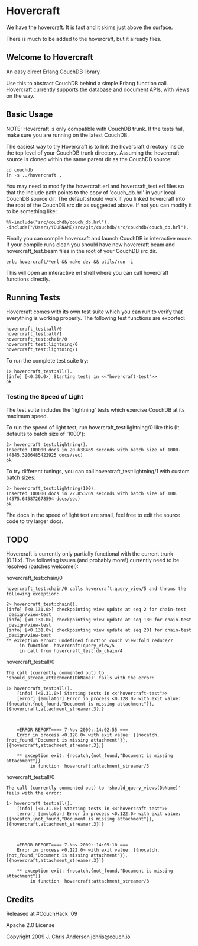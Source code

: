 # Hovercraft

We have the hovercraft. It is fast and it skims just above the surface.

There is much to be added to the hovercraft, but it already flies.

## Welcome to Hovercraft

An easy direct Erlang CouchDB library.

Use this to abstract CouchDB behind a simple Erlang function call. Hovercraft currently
supports the database and document APIs, with views on the way.

## Basic Usage

NOTE: Hovercraft is only compatible with CouchDB trunk. If the tests fail,
make sure you are running on the latest CouchDB.

The easiest way to try Hovercraft is to link the hovercraft directory
inside the top level of your CouchDB trunk directory.  Assuming the hovercraft
source is cloned within the same parent dir as the CouchDB source:

    cd couchdb
    ln -s ../hovercraft .

You may need to modify the hovercraft.erl and hovercraft_test.erl files so that the
include path points to the copy of 'couch_db.hrl' in your local CouchDB source dir.
The default should work if you linked hovercraft into the root of
the CouchDB src dir as suggested above.  If not you can modify it to be
something like:

    %%-include("src/couchdb/couch_db.hrl").
    -include("/Users/YOURNAME/src/git/couchdb/src/couchdb/couch_db.hrl").

Finally you can compile hovercraft and launch CouchDB in interactive mode. If your
compile runs clean you should have new hovercraft.beam and hovercraft_test.beam files
in the root of your CouchDB src dir.

    erlc hovercraft/*erl && make dev && utils/run -i

This will open an interactive erl shell where you can call hovercraft functions directly.

## Running Tests

Hovercraft comes with its own test suite which you can run to verify that everything is
working properly.  The following test functions are exported:

    hovercraft_test:all/0
    hovercraft_test:all/1
    hovercraft_test:chain/0
    hovercraft_test:lightning/0
    hovercraft_test:lightning/1

To run the complete test suite try:

    1> hovercraft_test:all().
    [info] [<0.30.0>] Starting tests in <<"hovercraft-test">>
    ok

### Testing the Speed of Light

The test suite includes the 'lightning' tests which exercise CouchDB at its maximum speed.

To run the speed of light test, run hovercraft_test:lightning/0 like this (It defaults to batch size of '1000'):

    2> hovercraft_test:lightning().
    Inserted 100000 docs in 20.638469 seconds with batch size of 1000. (4845.3206485422925 docs/sec)
    ok

To try different tunings, you can call hovercraft_test:lightning/1 with
custom batch sizes:

    3> hovercraft_test:lightning(100).
    Inserted 100000 docs in 22.853769 seconds with batch size of 100. (4375.645872678594 docs/sec)
    ok

The docs in the speed of light test are small, feel free to edit the source code to try larger docs.

## TODO

Hovercraft is currently only partially functional with the current trunk (0.11.x).  The following
issues (and probably more!) currently need to be resolved (patches welcome!):

hovercraft_test:chain/0

    hovercraft_test:chain/0 calls hovercraft:query_view/5 and throws the following exception:

    2> hovercraft_test:chain().
    [info] [<0.131.0>] checkpointing view update at seq 2 for chain-test _design/view-test
    [info] [<0.131.0>] checkpointing view update at seq 180 for chain-test _design/view-test
    [info] [<0.131.0>] checkpointing view update at seq 201 for chain-test _design/view-test
    ** exception error: undefined function couch_view:fold_reduce/7
         in function  hovercraft:query_view/5
         in call from hovercraft_test:do_chain/4


hovercraft_test:all/0

    The call (currently commented out) to 'should_stream_attachment(DbName)' fails with the error:

    1> hovercraft_test:all().
		[info] [<0.31.0>] Starting tests in <<"hovercraft-test">>
		[error] [emulator] Error in process <0.128.0> with exit value: {{nocatch,{not_found,"Document is missing attachment"}},[{hovercraft,attachment_streamer,3}]}



		=ERROR REPORT==== 7-Nov-2009::14:02:55 ===
		Error in process <0.128.0> with exit value: {{nocatch,{not_found,"Document is missing attachment"}},[{hovercraft,attachment_streamer,3}]}

		** exception exit: {nocatch,{not_found,"Document is missing attachment"}}
		     in function  hovercraft:attachment_streamer/3

hovercraft_test:all/0

    The call (currently commented out) to 'should_query_views(DbName)' fails with the error:

    1> hovercraft_test:all().
		[info] [<0.31.0>] Starting tests in <<"hovercraft-test">>
		[error] [emulator] Error in process <0.122.0> with exit value: {{nocatch,{not_found,"Document is missing attachment"}},[{hovercraft,attachment_streamer,3}]}



		=ERROR REPORT==== 7-Nov-2009::14:05:10 ===
		Error in process <0.122.0> with exit value: {{nocatch,{not_found,"Document is missing attachment"}},[{hovercraft,attachment_streamer,3}]}

		** exception exit: {nocatch,{not_found,"Document is missing attachment"}}
		     in function  hovercraft:attachment_streamer/3


## Credits

Released at #CouchHack '09

Apache 2.0 License

Copyright 2009 J. Chris Anderson <jchris@couch.io>

